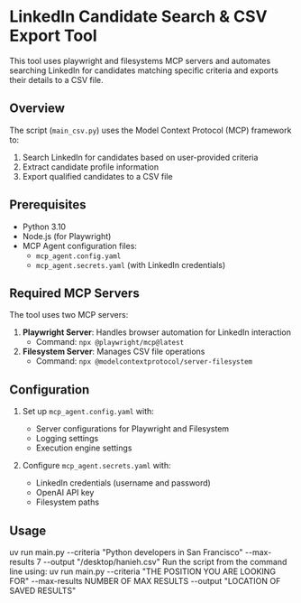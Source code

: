 # LinkedIn Candidate Search & CSV Export Tool

This tool uses playwright and filesystems MCP servers and automates searching LinkedIn for candidates matching specific criteria and exports their details to a CSV file.

## Overview

The script (`main_csv.py`) uses the Model Context Protocol (MCP) framework to:
1. Search LinkedIn for candidates based on user-provided criteria
2. Extract candidate profile information
3. Export qualified candidates to a CSV file

## Prerequisites

- Python 3.10
- Node.js (for Playwright)
- MCP Agent configuration files:
  - `mcp_agent.config.yaml`
  - `mcp_agent.secrets.yaml` (with LinkedIn credentials)

## Required MCP Servers

The tool uses two MCP servers:
1. **Playwright Server**: Handles browser automation for LinkedIn interaction
   - Command: `npx @playwright/mcp@latest`
2. **Filesystem Server**: Manages CSV file operations
   - Command: `npx @modelcontextprotocol/server-filesystem`

## Configuration

1. Set up `mcp_agent.config.yaml` with:
   - Server configurations for Playwright and Filesystem
   - Logging settings
   - Execution engine settings

2. Configure `mcp_agent.secrets.yaml` with:
   - LinkedIn credentials (username and password)
   - OpenAI API key
   - Filesystem paths

## Usage
uv run main.py --criteria "Python developers in San Francisco" --max-results 7 --output "/desktop/hanieh.csv"
Run the script from the command line using: uv run main.py --criteria "THE POSITION YOU ARE LOOKING FOR" --max-results NUMBER OF MAX RESULTS --output "LOCATION OF SAVED RESULTS"